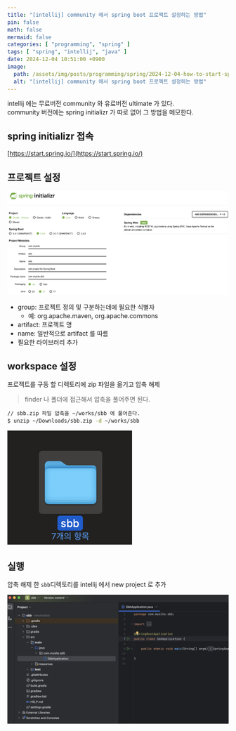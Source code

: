 ```yaml
---
title: "[intellij] community 에서 spring boot 프로젝트 설정하는 방법"
pin: false
math: false
mermaid: false
categories: [ "programming", "spring" ]
tags: [ "spring", "intellij", "java" ]
date: 2024-12-04 10:51:00 +0900
image:
  path: /assets/img/posts/programming/spring/2024-12-04-how-to-start-spring-boot-project-in-community-edition-of-intellij-idea/2024120403.png
  alt: "[intellij] community 에서 spring boot 프로젝트 설정하는 방법"
---
```


intellij 에는 무료버전 community 와 유료버전 ultimate 가 있다.  
community 버전에는 spring initializr 가 따로 없어 그 방법을 메모한다.

## spring initializr 접속

[https://start.spring.io/](https://start.spring.io/)

## 프로젝트 설정

![spring initializr 설정](/assets/img/posts/programming/spring/2024-12-04-how-to-start-spring-boot-project-in-community-edition-of-intellij-idea/2024120401.png)

* group: 프로젝트 정의 및 구분하는데에 필요한 식별자
  * 예: org.apache.maven, org.apache.commons
* artifact: 프로젝트 명
* name: 일반적으로 artifact 를 따름
* 필요한 라이브러리 추가

## workspace 설정

프로젝트를 구동 할 디렉토리에 zip 파일을 옮기고 압축 해제
> finder 나 폴더에 접근해서 압축을 풀어주면 된다.

```bash
// sbb.zip 파일 압축을 ~/works/sbb 에 풀어준다.
$ unzip ~/Downloads/sbb.zip -d ~/works/sbb
```

![spring initializr 설정](/assets/img/posts/programming/spring/2024-12-04-how-to-start-spring-boot-project-in-community-edition-of-intellij-idea/2024120402.png)

## 실행

압축 해제 한 `sbb`디렉토리를 intellij 에서 new project 로 추가

![spring initializr 설정](/assets/img/posts/programming/spring/2024-12-04-how-to-start-spring-boot-project-in-community-edition-of-intellij-idea/2024120403.png)
